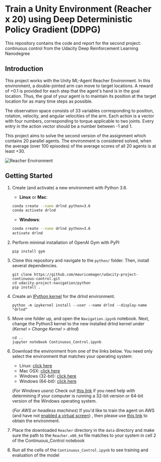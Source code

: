 [//]: # (Image References)

[image1]: https://video.udacity-data.com/topher/2018/June/5b1ea778_reacher/reacher.gif "Trained Agent"

# Train a Unity Environment (Reacher x 20) using Deep Deterministic Policy Gradient (DDPG)
This repository contains the code and report for the second project: continuous control from the Udacity Deep Reinforcement
Learning Nanodegree


## Introduction

This project works with the Unity ML-Agent Reacher Environment. In this environment, 
a double-jointed arm can move to target locations. A reward of +0.1 is provided for each step that the 
agent's hand is in the goal location. Thus, the goal of your agent is to maintain its position at 
the target location for as many time steps as possible.

The observation space consists of 33 variables corresponding to position, rotation, velocity, and angular velocities 
of the arm. Each action is a vector with four numbers, corresponding to torque applicable to two joints. Every entry 
in the action vector should be a number between -1 and 1.

This project aims to solve the second version of the assignment which contains 20 parallel agents. 
The environment is considered solved, when the average (over 100 episodes) of the average scores of all 20 agents
is at least +30.


![Reacher Environment][image1]


## Getting Started

1. Create (and activate) a new environment with Python 3.6.

	- __Linux__ or __Mac__: 
	```bash
	conda create --name drlnd python=3.6
	conda activate drlnd
	```
	- __Windows__: 
	```bash
	conda create --name drlnd python=3.6 
	activate drlnd
	```


2. Perform minimal installation of OpenAI Gym with PyPI
    ```
    pip install gym  
    ```

3. Clone this repository and navigate to the `python/` folder. Then, install several dependencies. 
    ```
    git clone https://github.com/mauricemager/udacity-project-continuous-control.git
    cd udacity-project-navigation/python
    pip install .
    ```

4. Create an [IPython kernel](https://ipython.readthedocs.io/en/stable/install/kernel_install.html) for the drlnd environment.
    ```
   python -m ipykernel install --user --name drlnd --display-name "drlnd"
    ```

5. Move one folder up, and open the `Navigation.ipynb` notebook. 
   Next, change the Python3 kernel to the new installed drlnd kernel under (_Kernel > Change Kernel > drlnd_)

    ```
    cd ..
    jupyter notebook Continuous_Control.ipynb
    ```

6. Download the environment from one of the links below.  You need only select the environment that matches your operating system:

    - Linux: [click here](https://s3-us-west-1.amazonaws.com/udacity-drlnd/P2/Reacher/Reacher_Linux.zip)
    - Mac OSX: [click here](https://s3-us-west-1.amazonaws.com/udacity-drlnd/P2/Reacher/Reacher.app.zip)
    - Windows (32-bit): [click here](https://s3-us-west-1.amazonaws.com/udacity-drlnd/P2/Reacher/Reacher_Windows_x86.zip)
    - Windows (64-bit): [click here](https://s3-us-west-1.amazonaws.com/udacity-drlnd/P2/Reacher/Reacher_Windows_x86_64.zip)
    
    (_For Windows users_) Check out [this link](https://support.microsoft.com/en-us/help/827218/how-to-determine-whether-a-computer-is-running-a-32-bit-version-or-64) 
if you need help with determining if your computer is running a 32-bit version or 64-bit version of the Windows operating system.

    (_For AWS or headless machines_) If you'd like to train the agent on AWS (and have not [enabled a virtual screen](https://github.com/Unity-Technologies/ml-agents/blob/master/docs/Training-on-Amazon-Web-Service.md))
, then please use [this link](https://s3-us-west-1.amazonaws.com/udacity-drlnd/P2/Reacher/Reacher_Linux_NoVis.zip) to obtain the environment.


7. Place the downloaded `Reacher` directory in the `data` directory and make sure the path to the `Reacher.x86_64` 
file matches to your system in cell 2 of the Continuous_Control notebook


8. Run all the cells of the `Continuous_Control.ipynb` to see training and evaluation of the model


